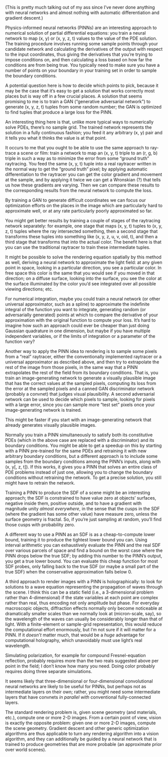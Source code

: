 (This is pretty much talking out of my ass since I’ve never done
anything with neural networks and almost nothing with automatic
differentiation and gradient descent.)

Physics-informed neural networks (PINNs) are an interesting approach
to numerical solution of partial differential equations: you train a
neural network to map (x, y) or (x, y, z, t) values to the value of
the PDE solution.  The training procedure involves running some sample
points through your candidate network and calculating the derivatives
of the output with respect to the input coordinates, thus giving the
derivatives that you’re trying to impose conditions on, and then
calculating a loss based on how far the conditions are from being
true.  You typically need to make sure you have a number of points on
your boundary in your training set in order to sample the boundary
conditions.

A potential question here is how to decide which points to pick,
because it may be the case that it’s easy to get a solution that works
correctly most places but is way off in a few crucial places.  A
solution that seems promising to me is to train a GAN (“generative
adversarial network”) to generate (x, y, z, t) tuples from some random
number; the GAN is optimized to find tuples that produce a large loss
for the PINN.

An interesting thing here is that, unlike more typical ways to
numerically solve PDEs, there’s no sample grid.  The trained network
represents the solution in a fully continuous fashion; you feed it any
arbitrary (x, y) pair and it tells you what it thinks the value is at
that point.

It occurs to me that you ought to be able to use the same approach to
ray-trace a scene or film: train a network to map an (x, y, t) triple
to an (r, g, b) triple in such a way as to minimize the error from
some “ground truth” raytracing.  You feed the same (x, y, t) tuple
into a real raytracer written in the normal way to get the “ground
truth” pixel; by applying automatic differentiation to the raytracer
you can get the color gradient and movement at the sample, and by
applying it twice we can get a Wronskian (?) that tells us how these
gradients are varying.  Then we can compare these results to the
corresponding results from the neural network to compute the loss.

By training a GAN to generate difficult coordinates we can focus our
optimization efforts on the places in the image which are particularly
hard to approximate well, or at any rate particularly poorly
approximated so far.

You might get better results by training a couple of stages of the
raytracing network separately: for example, one stage that maps (x, y,
t) tuples to (x, y, z, t) tuples where the ray intersected something,
then a second stage that transforms these tuples into something like
(x, y, z, u, v, oid, t), and then a third stage that transforms that
into the actual color.  The benefit here is that you can use the
traditional raytracer to train these intermediate tuples.

It might be possible to solve the rendering equation spatially by this
method as well, deriving a neural network to approximate the light
field: at any given point in space, looking in a particular direction,
you see a particular color.  In free space this color is the same that
you would see if you moved in that direction; on a diffuse surface,
looking into the surface, you see the color at the surface illuminated
by the color you’d see integrated over all possible viewing
directions; etc.

For numerical integration, maybe you could train a neural network (or
other universal approximator, such as a spline) to approximate the
indefinite integral of the function you want to integrate, generating
random (or adversarially generated) points at which to compare the
derivative of your approximation with the original function to compute
your loss.  It’s hard to imagine how such an approach could ever be
cheaper than just doing Gaussian quadrature in one dimension, but
maybe if you have multiple independent variables, or if the limits of
integration or a parameter of the function vary?

Another way to apply the PINN idea to rendering is to sample some
pixels from a “real” raytracer, either the conventionally implemented
raytracer or a universal approximator as described above, and then try
to extrapolate the rest of the image from those pixels, in the same
way that a PINN extrapolates the rest of the field from its boundary
conditions.  That is, you train an image-generating network to
generate a visually plausible image that has the correct values at the
sampled pixels, computing its loss from the error at the sampled
pixels and a canned GAN discriminator network (probably a convnet)
that judges visual plausibility.  A second adversarial network can be
used to decide which pixels to sample, looking for pixels with a large
error, since you can sample more “test set” pixels once your
image-generating network is trained.

This might be faster if you start with an image-generating network
that already generates visually plausible images.

Normally you train a PINN simultaneously to satisfy both its
constitutive PDEs (which in the above case are replaced with a
discriminator) and its boundary conditions.  You might be able to get
a speedup on this by starting with a PINN pre-trained for the same
PDEs and retraining it with new arbitrary boundary conditions, but a
different approach is to include some samples from the boundary
conditions among the PINN’s inputs, along with (x, y[, z, t]).  If
this works, it gives you a PINN that solves an entire class of PDE
problems instead of just one, allowing you to change the boundary
conditions without retraining the network.  To get a precise solution,
you still might have to retrain the network.

Training a PINN to produce the SDF of a scene might be an interesting
approach; the SDF is constrained to have value zero at objects’
surfaces, negative inside them, positive outside, and to have a
gradient with magnitude unity *almost everywhere*, in the sense that
the cusps in the SDF (where the gradient has some other value) have
measure zero, unless the surface geometry is fractal.  So, if you’re
just sampling at random, you’ll find those cusps with probability
zero.

A different way to use a PINN as an SDF is as a cheap-to-compute lower
bound, training it to produce the tightest lower bound you can.  Using
interval arithmetic you can exhaustively evaluate the PINN and the
real SDF over various parcels of space and find a bound on the worst
case where the PINN drops below the true SDF; by adding this number to
the PINN’s output, you get a true lower bound.  You can evaluate this
cheap function for most SDF probes, only falling back to the true SDF
(or maybe a small part of the true SDF) when the conservative
approximation falls below 0.

A third approach to render images with a PINN is holographically: to
look for solutions to a wave equation representing the propagation of
waves through the scene.  I think this can be a static field (i.e., a
3-dimensional problem rather than 4-dimensional) if the state
variables at each point are complex rather than real, thus encoding
not only amplitude but phase.  For everyday macroscopic objects,
diffraction effects normally only become noticeable at dramatically
smaller scales than we normally look at (micron-scale, say), so the
wavelength of the waves can usually be considerably longer than that
of light.  With a finite-element or sample-grid representation, this
would reduce the computational effort enormously, but I’m not sure if
it will matter for a PINN.  If it *doesn’t* matter much, that would be
a *huge* advantage for computational holography, which unavoidably
must use light’s real wavelength.

Simulating polarization, for example for compound Fresnel-equation
reflection, probably requires more than the two reals suggested above
per point in the field; I don’t know how many you need.  Doing color
probably requires doing three separate simulations.

It seems likely that three-dimensional or four-dimensional
convolutional neural networks are likely to be useful for PINNs, but
perhaps not as intermediate layers on their own; rather, you might
need some intermediate layers that have convnets *in parallel with*
conventional fully-connected layers.

The standard rendering problem is, given scene geometry (and
materials, etc.), compute one or more 2-D images.  From a certain
point of view, vision is exactly the opposite problem: given one or
more 2-D images, compute the scene geometry.  Gradient descent and
other generic optimization algorithms are thus applicable to turn any
rendering algorithm into a vision algorithm, and they can additionally
be guided by a neural network that is trained to produce geometries
that are more probable (an approximate prior over world scenes).
